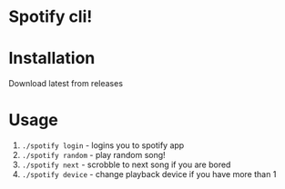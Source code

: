 # Spotify cli!

# Installation

Download latest from releases

# Usage

1. `./spotify login` - logins you to spotify app
2. `./spotify random` - play random song! 
3. `./spotify next` - scrobble to next song if you are bored
4. `./spotify device` - change playback device if you have more than 1